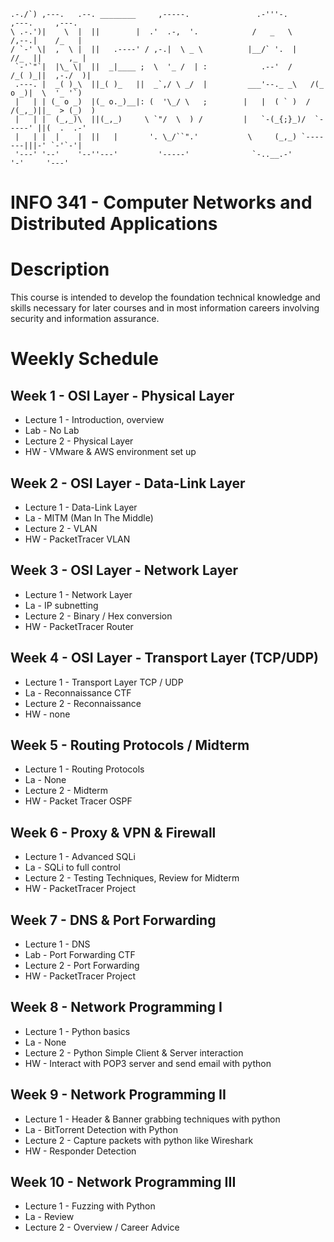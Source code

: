 ```
.-./`) ,---.   .--. ________     ,-----.               .-'''-.         ,---.     ,---.  
\ .-.')|    \  |  ||        |  .'  .-,  '.            /   _   \       /,--.|    /_   |  
/ `-' \|  ,  \ |  ||   .----' / ,-.|  \ _ \          |__/` '.  |     //_  ||      ,_ |  
 `-'`"`|  |\_ \|  ||  _|____ ;  \  '_ /  | :            .--'  /     /_( )_||  ,-./  )|  
 .---. |  _( )_\  ||_( )_   ||  _`,/ \ _/  |         ___'--._ _\   /(_ o _)|  \  '_ '`) 
 |   | | (_ o _)  |(_ o._)__|: (  '\_/ \   ;        |   |  ( ` )  / /(_,_)||_  > (_)  ) 
 |   | |  (_,_)\  ||(_,_)     \ `"/  \  ) /         |   `-(_{;}_)/  `-----' ||(  .  .-' 
 |   | |  |    |  ||   |       '. \_/``".'           \     (_,_) `-------|||-' `-'`-'|  
 '---' '--'    '--''---'         '-----'              `-..__.-'          '-'     '---'
 ```
# INFO 341 - Computer Networks and Distributed Applications

# Description
This course is intended to develop the foundation technical knowledge and skills necessary for later courses and in most information careers involving security and information assurance.

# Weekly Schedule

## Week 1 - OSI Layer - Physical Layer
- Lecture 1 - Introduction, overview
- Lab - No Lab
- Lecture 2 - Physical Layer
- HW - VMware & AWS environment set up


## Week 2 - OSI Layer - Data-Link Layer
- Lecture 1 - Data-Link Layer
- La - MITM (Man In The Middle)
- Lecture 2 - VLAN
- HW - PacketTracer VLAN

## Week 3 - OSI Layer - Network Layer
- Lecture 1 - Network Layer
- La - IP subnetting
- Lecture 2 - Binary / Hex conversion
- HW - PacketTracer Router

## Week 4 - OSI Layer - Transport Layer (TCP/UDP)
- Lecture 1 - Transport Layer TCP / UDP
- La - Reconnaissance CTF
- Lecture 2 - Reconnaissance
- HW - none

## Week 5 - Routing Protocols / Midterm
- Lecture 1 - Routing Protocols
- La - None
- Lecture 2 - Midterm
- HW - Packet Tracer OSPF 

## Week 6 - Proxy & VPN & Firewall
- Lecture 1 - Advanced SQLi
- La - SQLi to full control
- Lecture 2 - Testing Techniques, Review for Midterm
- HW - PacketTracer Project

## Week 7 - DNS & Port Forwarding
- Lecture 1 - DNS
- Lab - Port Forwarding CTF
- Lecture 2 - Port Forwarding 
- HW - PacketTracer Project

## Week 8 - Network Programming I
- Lecture 1 - Python basics
- La - None
- Lecture 2 - Python Simple Client & Server interaction
- HW - Interact with POP3 server and send email with python

## Week 9 - Network Programming II
- Lecture 1 - Header & Banner grabbing techniques with python
- La - BitTorrent Detection with Python
- Lecture 2 - Capture packets with python like Wireshark
- HW - Responder Detection

## Week 10 - Network Programming III
- Lecture 1 - Fuzzing with Python
- La - Review
- Lecture 2 - Overview / Career Advice
